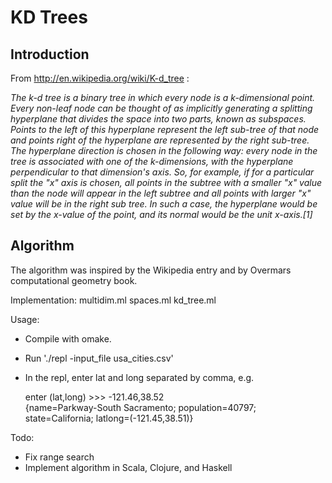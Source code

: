 # KD Trees

## Introduction

From http://en.wikipedia.org/wiki/K-d_tree :

*The k-d tree is a binary tree in which every node is a k-dimensional
 point. Every non-leaf node can be thought of as implicitly generating
 a splitting hyperplane that divides the space into two parts, known
 as subspaces. Points to the left of this hyperplane represent the
 left sub-tree of that node and points right of the hyperplane are
 represented by the right sub-tree. The hyperplane direction is chosen
 in the following way: every node in the tree is associated with one
 of the k-dimensions, with the hyperplane perpendicular to that
 dimension's axis. So, for example, if for a particular split the "x"
 axis is chosen, all points in the subtree with a smaller "x" value
 than the node will appear in the left subtree and all points with
 larger "x" value will be in the right sub tree. In such a case, the
 hyperplane would be set by the x-value of the point, and its normal
 would be the unit x-axis.[1]*

## Algorithm

The algorithm was inspired by the Wikipedia entry and by Overmars computational 
geometry book.


Implementation: multidim.ml spaces.ml kd_tree.ml 

Usage:

* Compile with omake. 
* Run './repl -input_file usa_cities.csv'
* In the repl, enter lat and long separated by comma, e.g. 

  enter (lat,long) >>> -121.46,38.52       
  {name=Parkway-South Sacramento; population=40797; state=California; latlong=(-121.45,38.51)}

Todo:    
* Fix range search
* Implement algorithm in Scala, Clojure, and Haskell